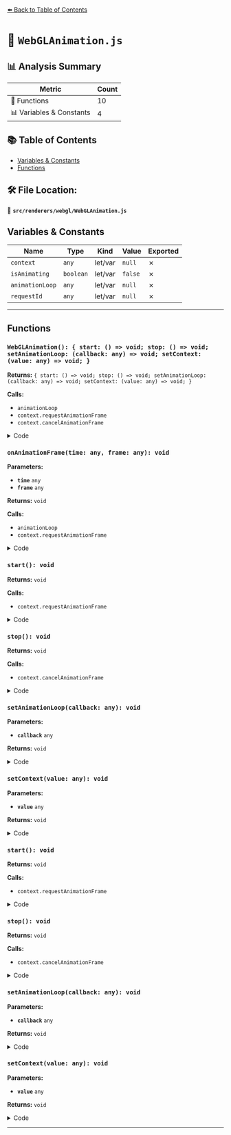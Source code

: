 [⬅️ Back to Table of Contents](../../../index.md)

# 📄 `WebGLAnimation.js`

## 📊 Analysis Summary

| Metric | Count |
|--------|-------|
| 🔧 Functions | 10 |
| 📊 Variables & Constants | 4 |

## 📚 Table of Contents

- [Variables & Constants](#variables-constants)
- [Functions](#functions)

## 🛠️ File Location:
📂 **`src/renderers/webgl/WebGLAnimation.js`**

## Variables & Constants

| Name | Type | Kind | Value | Exported |
|------|------|------|-------|----------|
| `context` | `any` | let/var | `null` | ✗ |
| `isAnimating` | `boolean` | let/var | `false` | ✗ |
| `animationLoop` | `any` | let/var | `null` | ✗ |
| `requestId` | `any` | let/var | `null` | ✗ |


---

## Functions

### `WebGLAnimation(): { start: () => void; stop: () => void; setAnimationLoop: (callback: any) => void; setContext: (value: any) => void; }`

**Returns:** `{ start: () => void; stop: () => void; setAnimationLoop: (callback: any) => void; setContext: (value: any) => void; }`

**Calls:**

- `animationLoop`
- `context.requestAnimationFrame`
- `context.cancelAnimationFrame`

<details><summary>Code</summary>

```typescript
function WebGLAnimation() {

	let context = null;
	let isAnimating = false;
	let animationLoop = null;
	let requestId = null;

	function onAnimationFrame( time, frame ) {

		animationLoop( time, frame );

		requestId = context.requestAnimationFrame( onAnimationFrame );

	}

	return {

		start: function () {

			if ( isAnimating === true ) return;
			if ( animationLoop === null ) return;

			requestId = context.requestAnimationFrame( onAnimationFrame );

			isAnimating = true;

		},

		stop: function () {

			context.cancelAnimationFrame( requestId );

			isAnimating = false;

		},

		setAnimationLoop: function ( callback ) {

			animationLoop = callback;

		},

		setContext: function ( value ) {

			context = value;

		}

	};

}
```
</details>

### `onAnimationFrame(time: any, frame: any): void`

**Parameters:**

- **`time`** `any`
- **`frame`** `any`

**Returns:** `void`

**Calls:**

- `animationLoop`
- `context.requestAnimationFrame`

<details><summary>Code</summary>

```typescript
function onAnimationFrame( time, frame ) {

		animationLoop( time, frame );

		requestId = context.requestAnimationFrame( onAnimationFrame );

	}
```
</details>

### `start(): void`

**Returns:** `void`

**Calls:**

- `context.requestAnimationFrame`

<details><summary>Code</summary>

```typescript
function () {

			if ( isAnimating === true ) return;
			if ( animationLoop === null ) return;

			requestId = context.requestAnimationFrame( onAnimationFrame );

			isAnimating = true;

		}
```
</details>

### `stop(): void`

**Returns:** `void`

**Calls:**

- `context.cancelAnimationFrame`

<details><summary>Code</summary>

```typescript
function () {

			context.cancelAnimationFrame( requestId );

			isAnimating = false;

		}
```
</details>

### `setAnimationLoop(callback: any): void`

**Parameters:**

- **`callback`** `any`

**Returns:** `void`

<details><summary>Code</summary>

```typescript
function ( callback ) {

			animationLoop = callback;

		}
```
</details>

### `setContext(value: any): void`

**Parameters:**

- **`value`** `any`

**Returns:** `void`

<details><summary>Code</summary>

```typescript
function ( value ) {

			context = value;

		}
```
</details>

### `start(): void`

**Returns:** `void`

**Calls:**

- `context.requestAnimationFrame`

<details><summary>Code</summary>

```typescript
function () {

			if ( isAnimating === true ) return;
			if ( animationLoop === null ) return;

			requestId = context.requestAnimationFrame( onAnimationFrame );

			isAnimating = true;

		}
```
</details>

### `stop(): void`

**Returns:** `void`

**Calls:**

- `context.cancelAnimationFrame`

<details><summary>Code</summary>

```typescript
function () {

			context.cancelAnimationFrame( requestId );

			isAnimating = false;

		}
```
</details>

### `setAnimationLoop(callback: any): void`

**Parameters:**

- **`callback`** `any`

**Returns:** `void`

<details><summary>Code</summary>

```typescript
function ( callback ) {

			animationLoop = callback;

		}
```
</details>

### `setContext(value: any): void`

**Parameters:**

- **`value`** `any`

**Returns:** `void`

<details><summary>Code</summary>

```typescript
function ( value ) {

			context = value;

		}
```
</details>


---